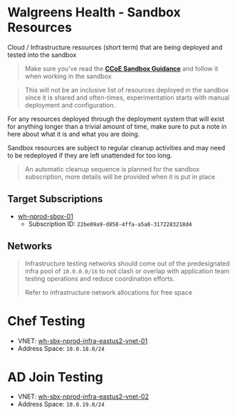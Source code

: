 # Walgreens Health - Sandbox Resources

Cloud / Infrastructure resources (short term) that are being deployed and tested into the sandbox

> Make sure you've read the **[CCoE Sandbox Guidance](../documentation/SECURITY.md)** and follow it when
> working in the sandbox

> This will not be an inclusive list of resources deployed in the sandbox since it is shared
> and often-times, experimentation starts with manual deployment and configuration.

For any resources deployed through the deployment system that will exist for anything longer than a trivial
amount of time, make sure to put a note in here about what it is and what you are doing.

Sandbox resources are subject to regular cleanup activities and may need to be redeployed if they
are left unattended for too long.

> An automatic cleanup sequence is planned for the sandbox subscription, more details will be provided when it is put in place


## Target Subscriptions
* [wh-nprod-sbox-01](https://portal.azure.com/#@WalgreensHealthNonProd.onmicrosoft.com/resource/subscriptions/22be09a9-d858-4ffa-a5a8-3172283218d4/overview)
  * Subscription ID: `22be09a9-d858-4ffa-a5a8-3172283218d4`

  
## Networks

> Infrastructure testing networks should come out of the predesignated infra pool of `10.0.0.0/16` to not clash or overlap with application
> team testing operations and reduce coordination efforts.
>
> Refer to infrastructure network allocations for free space

# Chef Testing
* VNET: [wh-sbx-nprod-infra-eastus2-vnet-01](./wh-sbx-nprod-infra-eastus2-vnet-01.json)
* Address Space: `10.0.18.0/24`

# AD Join Testing
* VNET: [wh-sbx-nprod-infra-eastus2-vnet-02](./wh-sbx-nprod-infra-eastus2-vnet-02.json)
* Address Space: `10.0.19.0/24`


